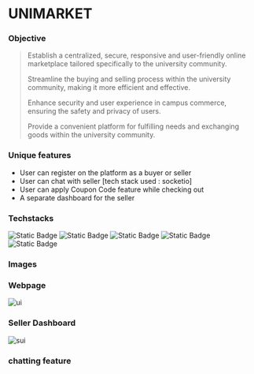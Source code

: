 
# UNIMARKET

### Objective
> Establish a centralized, secure, responsive and  user-friendly online marketplace tailored specifically to the university community.
> 
> Streamline the buying and selling process within the university community, making it more efficient and effective.
> 
> Enhance security and user experience in campus commerce, ensuring the safety and privacy of users.
> 
> Provide a convenient platform for fulfilling needs and exchanging goods within the university community.

### Unique features
- User can register on the platform as a buyer or seller
- User can chat with seller [tech stack used : socketio]
- User can apply Coupon Code feature while checking out
- A separate dashboard for the seller
### Techstacks 
![Static Badge](https://img.shields.io/badge/MongoDB-yellow?style=for-the-badge&logo=mongodb&logoColor=yellow&labelColor=black)
![Static Badge](https://img.shields.io/badge/ReactJS-61DBFB?style=for-the-badge&logo=react&logoColor=61DBFB&labelColor=black)
![Static Badge](https://img.shields.io/badge/ExpressJs-green?style=for-the-badge&logo=express&logoColor=green&labelColor=black)
![Static Badge](https://img.shields.io/badge/NodeJs-green?style=for-the-badge&logo=express&logoColor=yellow&labelColor=black)
![Static Badge](https://img.shields.io/badge/Tailwind-purple?style=for-the-badge&logo=CSS&logoColor=yellow&labelColor=black)

### Images
### Webpage
![ui](https://github.com/abhinavsiingh/UniMarket/assets/90022559/697c43e8-0efc-4036-b02d-be5b9d67f34b)

### Seller Dashboard
![sui](https://github.com/abhinavsiingh/UniMarket/assets/90022559/7ad46d6e-f2e3-4fa3-8640-8b1d851218cf)

### chatting feature








